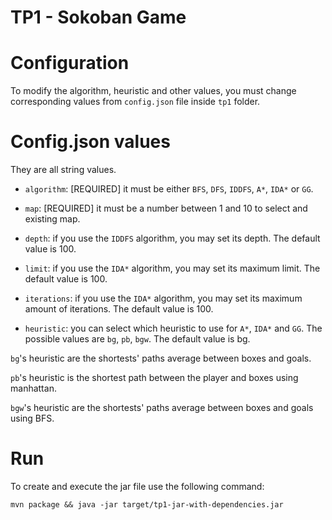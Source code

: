 # TP1 - Sokoban Game

# Configuration

To modify the algorithm, heuristic and other values, you must change corresponding values from `config.json` file inside `tp1` folder.

# Config.json values

They are all string values.

 - `algorithm`: [REQUIRED] it must be either `BFS`, `DFS`, `IDDFS`, `A*`, `IDA*` or `GG`.
 
 - `map`: [REQUIRED] it must be a  number between 1 and 10 to select and existing map.
 
 - `depth`: if you use the `IDDFS` algorithm, you may set its depth. The default value is 100.
 
 - `limit`: if you use the `IDA*` algorithm, you may set its maximum limit. The default value is 100.
 
  - `iterations`: if you use the `IDA*` algorithm, you may set its maximum amount of iterations. The default value is 100.
 
 - `heuristic`: you can select which heuristic to use for `A*`, `IDA*` and `GG`. The possible values are `bg`, `pb`, `bgw`. The default value is bg.
 
 `bg`'s heuristic are the shortests' paths average between boxes and goals.
 
 `pb`'s heuristic is the shortest path between the player and boxes using manhattan.
 
 `bgw`'s heuristic are the shortests' paths average between boxes and goals using BFS.
 

# Run

To create and execute the jar file use the following command:

```
mvn package && java -jar target/tp1-jar-with-dependencies.jar
```
